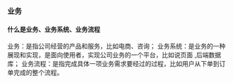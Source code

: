 ### 业务
#### 什么是业务、业务系统、业务流程
业务：是指公司经营的产品和服务，比如电商、咨询；
业务系统：是业务的一种展现和实现，是面向使用者，实现公司业务的一个平台，比如说页面 ,后端数据库；
业务流程：是指完成具体一项业务需求要经过的过程，比如用户从下单到订单完成的整个流程。
